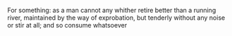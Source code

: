 For something: as a man cannot any whither retire better than a running river, maintained by the way of exprobation, but tenderly without any noise or stir at all; and so consume whatsoever
